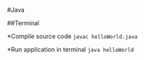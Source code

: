 #Java

##Terminal

*Compile source code
```javac helloWorld.java```

*Run application in terminal
```java helloWorld ```